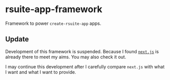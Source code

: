 # rsuite-app-framework
Framework to power `create-rsuite-app` apps.

## Update
Development of this framework is suspended.
Because I found [`next.js`](https://github.com/zeit/next.js/) is already there to meet my aims.
You may also check it out.

I may continue this development after I carefully compare `next.js` with what I want and what I want to provide.